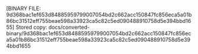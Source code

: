 [BINARY FILE: 9d368bac1ef653d84885959799007054bd2c662acc150847fc856eca5a01b86bc31512eff755beae598a33923ca5c82c5ed090488910758d5e394bbd1655]
Stored copy: docs/converted-binary/9d368bac1ef653d84885959799007054bd2c662acc150847fc856eca5a01b86bc31512eff755beae598a33923ca5c82c5ed090488910758d5e394bbd1655
